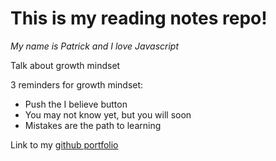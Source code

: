 # This is my reading notes repo!

_My name is Patrick and I love Javascript_

Talk about growth mindset

3 reminders for growth mindset:

* Push the I believe button
* You may not know yet, but you will soon
* Mistakes are the path to learning

Link to my [github portfolio](https://github.com/neil-hicks)
